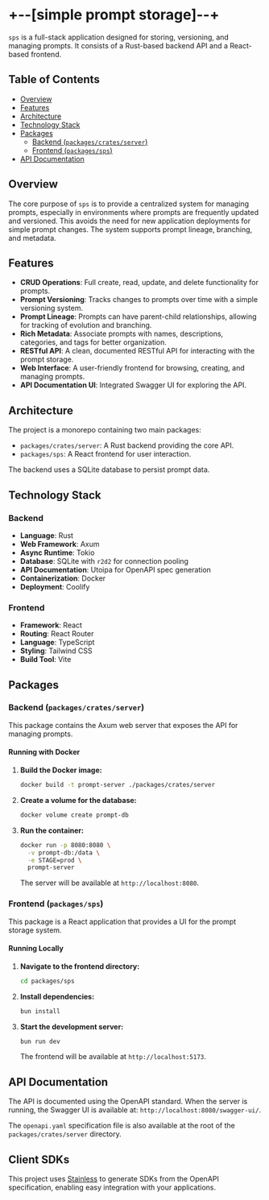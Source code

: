 # +--[simple prompt storage]--+
`sps` is a full-stack application designed for storing, versioning, and managing prompts. It consists of a Rust-based backend API and a React-based frontend.

## Table of Contents

- [Overview](#overview)
- [Features](#features)
- [Architecture](#architecture)
- [Technology Stack](#technology-stack)
- [Packages](#packages)
  - [Backend (`packages/crates/server`)](#backend-packagescratesserver)
  - [Frontend (`packages/sps`)](#frontend-packagessps)
- [API Documentation](#api-documentation)

## Overview

The core purpose of `sps` is to provide a centralized system for managing prompts, especially in environments where prompts are frequently updated and versioned. This avoids the need for new application deployments for simple prompt changes. The system supports prompt lineage, branching, and metadata.

## Features

- **CRUD Operations**: Full create, read, update, and delete functionality for prompts.
- **Prompt Versioning**: Tracks changes to prompts over time with a simple versioning system.
- **Prompt Lineage**: Prompts can have parent-child relationships, allowing for tracking of evolution and branching.
- **Rich Metadata**: Associate prompts with names, descriptions, categories, and tags for better organization.
- **RESTful API**: A clean, documented RESTful API for interacting with the prompt storage.
- **Web Interface**: A user-friendly frontend for browsing, creating, and managing prompts.
- **API Documentation UI**: Integrated Swagger UI for exploring the API.

## Architecture

The project is a monorepo containing two main packages:

-   `packages/crates/server`: A Rust backend providing the core API.
-   `packages/sps`: A React frontend for user interaction.

The backend uses a SQLite database to persist prompt data.

## Technology Stack

### Backend
- **Language**: Rust
- **Web Framework**: Axum
- **Async Runtime**: Tokio
- **Database**: SQLite with `r2d2` for connection pooling
- **API Documentation**: Utoipa for OpenAPI spec generation
- **Containerization**: Docker
- **Deployment**: Coolify

### Frontend
- **Framework**: React
- **Routing**: React Router
- **Language**: TypeScript
- **Styling**: Tailwind CSS
- **Build Tool**: Vite

## Packages

### Backend (`packages/crates/server`)

This package contains the Axum web server that exposes the API for managing prompts.

#### Running with Docker

1.  **Build the Docker image:**
    ```bash
    docker build -t prompt-server ./packages/crates/server
    ```

2.  **Create a volume for the database:**
    ```bash
    docker volume create prompt-db
    ```

3.  **Run the container:**
    ```bash
    docker run -p 8080:8080 \
      -v prompt-db:/data \
      -e STAGE=prod \
      prompt-server
    ```
    The server will be available at `http://localhost:8080`.

### Frontend (`packages/sps`)

This package is a React application that provides a UI for the prompt storage system.

#### Running Locally

1.  **Navigate to the frontend directory:**
    ```bash
    cd packages/sps
    ```
2.  **Install dependencies:**
    ```bash
    bun install
    ```
3.  **Start the development server:**
    ```bash
    bun run dev
    ```
    The frontend will be available at `http://localhost:5173`.

## API Documentation

The API is documented using the OpenAPI standard. When the server is running, the Swagger UI is available at: `http://localhost:8080/swagger-ui/`.

The `openapi.yaml` specification file is also available at the root of the `packages/crates/server` directory.

## Client SDKs

This project uses [Stainless](https://stainlessapi.com/) to generate SDKs from the OpenAPI specification, enabling easy integration with your applications.
